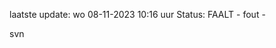 laatste update: 
wo 08-11-2023 10:16   uur 
Status: FAALT - fout - 
<div class="service R">svn</div>